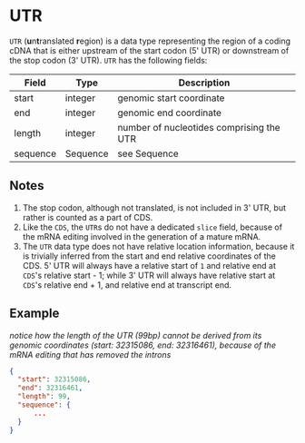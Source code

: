 # UTR

`UTR` (**u**n**t**ranslated **r**egion) is a data type representing the region of a coding cDNA that is either upstream of the start codon (5' UTR) or downstream of the stop codon (3' UTR). `UTR` has the following fields:

| Field              | Type    | Description |
|--------------------|---------|-------------|
| start              | integer | genomic start coordinate
| end                | integer | genomic end coordinate
| length             | integer | number of nucleotides comprising the UTR
| sequence           | Sequence| see Sequence

## Notes
1. The stop codon, although not translated, is not included in 3' UTR, but rather is counted as a part of CDS.
2. Like the `CDS`, the `UTR`s do not have a dedicated `slice` field, because of the mRNA editing involved in the generation of a mature mRNA.
3. The `UTR` data type does not have relative location information, because it is trivially inferred from the start and end relative coordinates of the CDS. 5' UTR will always have a relative start of `1` and relative end at `CDS`'s relative start - 1; while 3' UTR will always have relative start at `CDS`'s relative end + 1, and relative end at transcript end.

## Example

_notice how the length of the UTR (99bp) cannot be derived from its genomic coordinates (start: 32315086, end: 32316461), because of the mRNA editing that has removed the introns_

```json
{
  "start": 32315086,
  "end": 32316461,
  "length": 99,
  "sequence": {
      ...
  }
}
```
